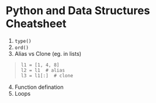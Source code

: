 # Python and Data Structures Cheatsheet   

1. ```type()```  
2. ```ord()```  
3. Alias vs Clone (eg. in lists)  
> ```
> l1 = [1, 4, 8]
> l2 = l1  # alias
> l3 = l1[:]  # clone
> ```  
4. Function defination  
5. Loops
